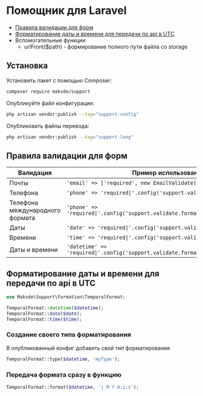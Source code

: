 # Помощник для Laravel

* [Правила валидации для форм](README.md#правила-валидации-для-форм)
* [Форматирование даты и времени для передачи по api в UTC](README.md#форматирование-даты-и-времени-для-передачи-по-api-в-utc)
* Вспомогательные функции
  * urlFront($path) - формирование полного пути файла со storage

## Установка

Установить пакет с помощью Composer:
```bash
composer require maksde/support
```

Опубликуйте файл конфигурации:
```bash
php artisan vendor:publish --tag="support-config"
```

Опубликовать файлы перевода:
```bash
php artisan vendor:publish --tag="support-lang"
```

## Правила валидации для форм

| Валидация                       | Пример использования                                                             |
|---------------------------------|----------------------------------------------------------------------------------|
| Почты                           | `'email' => ['required', new EmailValidate()],`                                  |
| Телефона                        | `'phone' => 'required\|'.config('support.validate.format.phone'),`               |
| Телефона международного формата | `'phone' => 'required\|'.config('support.validate.format.phone_international'),` |
| Даты                            | `'date' => 'required\|'.config('support.validate.format.date'),`                 |
| Времени                         | `'time' => 'required\|'.config('support.validate.format.time'),`                 |
| Даты и времени                  | `'datetime' => 'required\|'.config('support.validate.format.datetime'),`         |


## Форматирование даты и времени для передачи по api в UTC

```php
use Maksde\Support\Formation\TemporalFormat;

TemporalFormat::datetime($datetime);
TemporalFormat::date($date);
TemporalFormat::time($time);
```

### Создание своего типа форматирования

В опубликованный конфиг добавить свой тип форматирования

```php
TemporalFormat::type($datetime, 'myType');
```

### Передача формата сразу в функцию

```php
TemporalFormat::format($datetime, 'j M Y H:i:s');
```